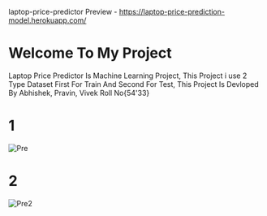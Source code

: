 laptop-price-predictor
Preview - https://laptop-price-prediction-model.herokuapp.com/
# Welcome To My Project
Laptop Price Predictor Is Machine Learning Project,
This Project i use 2 Type Dataset First For Train And Second For Test,
This Project Is Devloped By Abhishek, Pravin, Vivek
Roll No{54'33}
# 1
![Pre](https://user-images.githubusercontent.com/68727612/170027397-b07c54bf-4953-485c-936f-1189d449508b.png)
# 2
![Pre2](https://user-images.githubusercontent.com/68727612/170027458-d61418d7-9cf9-43bf-aaef-0df2f6142d00.png)
